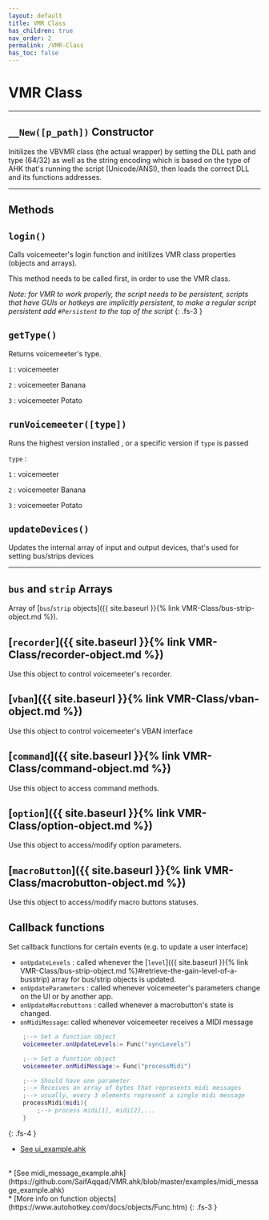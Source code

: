 ```yaml
---
layout: default
title: VMR Class
has_children: true
nav_order: 2
permalink: /VMR-Class 
has_toc: false
---
```


# VMR Class

---

## `__New([p_path])` Constructor
Initilizes the VBVMR class (the actual wrapper) by setting the DLL path and type (64/32) as well as the string encoding which is based on the type of AHK that's running the script (Unicode/ANSI), then loads the correct DLL and its functions addresses.


---

## Methods

## `login()`
Calls voicemeeter's login function and initilizes VMR class properties (objects and arrays).

This method needs to be called first, in order to use the VMR class.

*Note: for VMR to work properly, the script needs to be persistent, scripts that have GUIs or hotkeys are implicitly persistent, to make a regular script persistent add `#Persistent` to the top of the script*
{: .fs-3 }
## `getType()`
Returns voicemeeter's type.

`1` : voicemeeter

`2` : voicemeeter Banana

`3` : voicemeeter Potato
## `runVoicemeeter([type])`
Runs the highest version installed , or a specific version if `type` is passed

`type` : 

`1` : voicemeeter

`2` : voicemeeter Banana

`3` : voicemeeter Potato
## `updateDevices()`
Updates the internal array of input and output devices, that's used for setting bus/strips devices
 
---

## `bus` and `strip` Arrays
Array of [`bus`/`strip` objects]({{ site.baseurl }}{% link VMR-Class/bus-strip-object.md %}).

## [`recorder`]({{ site.baseurl }}{% link VMR-Class/recorder-object.md %})
Use this object to control voicemeeter's recorder.

## [`vban`]({{ site.baseurl }}{% link VMR-Class/vban-object.md %})
Use this object to control voicemeeter's VBAN interface

## [`command`]({{ site.baseurl }}{% link VMR-Class/command-object.md %})
Use this object to access command methods.

## [`option`]({{ site.baseurl }}{% link VMR-Class/option-object.md %})
Use this object to access/modify option parameters.

## [`macroButton`]({{ site.baseurl }}{% link VMR-Class/macrobutton-object.md %})
Use this object to access/modify macro buttons statuses.

## Callback functions
Set callback functions for certain events (e.g. to update a user interface)

* `onUpdateLevels` : called whenever the [`level`]({{ site.baseurl }}{% link VMR-Class/bus-strip-object.md %}#retrieve-the-gain-level-of-a-busstrip) array for bus/strip objects is updated.
* `onUpdateParameters` : called whenever voicemeeter's parameters change on the UI or by another app.
* `onUpdateMacrobuttons` : called whenever a macrobutton's state is changed.
* `onMidiMessage`: called whenever voicemeeter receives a MIDI message
    
```lua
    ;--> Set a function object
    voicemeeter.onUpdateLevels:= Func("syncLevels")
```

```lua
    ;--> Set a function object
    voicemeeter.onMidiMessage:= Func("processMidi")

    ;--> Should have one parameter
    ;--> Receives an array of bytes that represents midi messages 
    ;--> usually, every 3 elements represent a single midi message
    processMidi(midi){
        ;--> process midi[1], midi[2],...
    }
```
{: .fs-4 }
* [See ui_example.ahk](https://github.com/SaifAqqad/VMR.ahk/blob/master/examples/ui_example.ahk)
<br>
* [See midi_message_example.ahk](https://github.com/SaifAqqad/VMR.ahk/blob/master/examples/midi_message_example.ahk)
<br>
* [More info on function objects](https://www.autohotkey.com/docs/objects/Func.htm)
{: .fs-3 }
